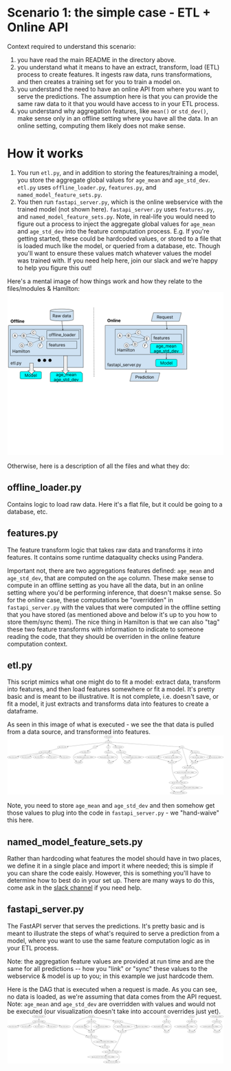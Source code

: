 # Scenario 1: the simple case - ETL + Online API

Context required to understand this scenario:
1. you have read the main README in the directory above.
2. you understand what it means to have an extract, transform, load (ETL) process to create features. It ingests raw data,
runs transformations, and then creates a training set for you to train a model on.
3. you understand the need to have an online API from where you want to serve the predictions. The assumption here is
that you can provide the same raw data to it that you would have access to in your ETL process.
4. you understand why aggregation features, like `mean()` or `std_dev()`, make sense only in an
offline setting where you have all the data. In an online setting, computing them likely does not make sense.

# How it works

1. You run `etl.py`, and in addition to storing the features/training a model, you store the aggregate global values
for `age_mean` and `age_std_dev`. `etl.py` uses `offline_loader.py`, `features.py`, and `named_model_feature_sets.py`.
2. You then run `fastapi_server.py`, which is the online webservice with the trained model (not shown here). `fastapi_server.py`
uses `features.py`, and `named_model_feature_sets.py`.
Note, in real-life you would need to figure out a process to inject the aggregate global values for `age_mean` and `age_std_dev`
into the feature computation process. E.g. If you're getting started, these could be hardcoded values, or stored to a file that
is loaded much like the model, or queried from a database, etc. Though you'll want
to ensure these values match whatever values the model was trained with. If you need help here, join our slack and we're happy to help you figure this out!

Here's a mental image of how things work and how they relate to the files/modules & Hamilton:
![offline-online-image](FeaturesExampleScenario1.svg?sanitize=True)


Otherwise, here is a description of all the files and what they do:

## offline_loader.py
Contains logic to load raw data. Here it's a flat file, but it could be going
to a database, etc.

## features.py
The feature transform logic that takes raw data and transforms it into features. It contains some runtime
dataquality checks using Pandera.

Important not, there are two aggregations features defined: `age_mean` and `age_std_dev`, that are computed on the
`age` column. These make sense to compute in an offline setting as you have all the data, but in an online setting where
you'd be performing inference, that doesn't makse sense. So for the online case, these computations be "overridden" in
`fastapi_server.py` with the values that were computed in the offline setting that you have stored (as mentioned above
and below it's up to you how to store them/sync them). The nice thing in Hamilton is that we can also "tag" these two
feature transforms with information to indicate to someone reading the code, that they should be overriden in the
online feature computation context.

## etl.py
This script mimics what one might do to fit a model: extract data, transform into features,
and then load features somewhere or fit a model. It's pretty basic and is meant
to be illustrative. It is not complete, i.e. doesn't save, or fit a model, it just extracts and transforms data
into features to create a dataframe.

As seen in this image of what is executed - we see the that data is pulled from a data source, and transformed into features.
![offline execution](offline_execution.dot.png)

Note, you need to store `age_mean` and
`age_std_dev` and then somehow get those values to plug into the code in `fastapi_server.py` - we "hand-waive" this here.

## named_model_feature_sets.py
Rather than hardcoding what features the model should have in two places, we define
it in a single place and import it where needed; this is simple if you can share the code eaisly.
However, this is something you'll have to determine how to best do in your set up. There are many ways to do this,
come ask in the [slack channel](https://join.slack.com/t/hamilton-opensource/shared_invite/zt-2niepkra8-DGKGf_tTYhXuJWBTXtIs4g)
if you need help.

## fastapi_server.py
The FastAPI server that serves the predictions. It's pretty basic and is meant to
illustrate the steps of what's required to serve a prediction from a model, where
you want to use the same feature computation logic as in your ETL process.

Note: the aggregation feature values are provided at run time and are the same
for all predictions -- how you "link" or "sync" these values to the webservice & model
is up to you; in this example we just hardcode them.

Here is the DAG that is executed when a request is made. As you can see, no data is loaded, as we're assuming
that data comes from the API request. Note: `age_mean` and `age_std_dev` are overridden with values and would
not be executed (our visualization doesn't take into account overrides just yet).
![online execution](online_execution.dot.png)

